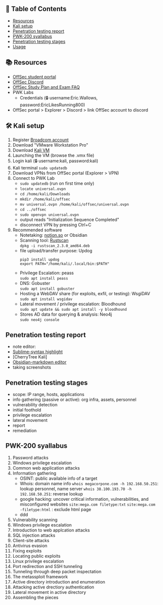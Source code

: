 ## 📑 Table of Contents

- [Resources](#resources)
- [Kali setup](#kali-setup)
- [Penetration testing report](#penetration-testing-report)
- [PWK-200 syallabus](#pwk-200-syallabus)
- [Penetration testing stages](#penetration-testing-stages)
- [Usage](#usage)

## 📚 Resources
- [OffSec student portal](https://help.offsec.com/hc/en-us/articles/9550819362964-Connectivity-Guide) 
- [OffSec Discord](https://discord.gg/offsec)
- [OffSec Study Plan and Exam FAQ](https://help.offsec.com/hc/en-us/sections/6970444968596-Penetration-Testing-with-Kali-Linux-PEN-200)
- PWK Labs  
  - Credentials (🔒 username:Eric.Wallows, password:EricLikesRunning800)
- OffSec portal > Explorer > Discord > link OffSec account to discord

## 🛠️ Kali setup
1. Register [Broadcom account](https://profile.broadcom.com/web/registration)
1. Download "VMware Workstation Pro"
1. Download [Kali VM](https://help.offsec.com/hc/en-us/articles/360049796792-Kali-Linux-Virtual-Machine)
1. Launching the VM (browse the .vmx file)
1. Login kali (🔒 username:kali, password:kali)
1. Kali terminal `sudo updatedb`
1. Download VPNs from OffSec portal (Explorer > VPN)
1. Connect to PWK Lab
   - `sudo updatedb` (run on first time only)
   - `locate universal.ovpn`
   - `cd /home/kali/Downloads`
   - `mkdir /home/kali/offsec`
   - `mv universal.ovpn /home/kali/offsec/universal.ovpn`
   - `cd ../offsec`
   - `sudo openvpn universal.ovpn`
   - output reads "Initialization Sequence Completed"
   - disconnect VPN by pressing Ctrl+C
 1. Recommended software
    - Notetaking: [notion.so](http://notion.so)  or Obsidian
    - Scanning tool: [Rustscan](https://github.com/RustScan/RustScan/releases)  
      `dpkg -i rustscan_2.3.0_amd64.deb`
    - file upload/transfer purpose: Updog    
      ```  
      pip3 install updog  
      export PATH="/home/kali/.local/bin:$PATH"
      ```
    - Privilege Escalation: peass  
      `sudo apt install peass`
    - DNS: Gobuster  
      `sudo apt install gobuster`
    - Hosting a WebDAV share (for exploits, exfil, or testing): WsgiDAV  
      `sudo apt install wsgidav`
    - Lateral movement / privilege escalation: Bloodhound  
      `sudo apt update && sudo apt install -y bloodhound`
    - Stores AD data for querying & analysis: Neo4j  
      `sudo neo4j console`

## Penetration testing report 
- note editor:
 - [Sublime-syntax highlight]()
 - [CherryTree Kali]
 - [Obsidian-markdown editor]()
- taking screenshots

## Penetration testing stages
- scope: IP range, hosts, applications
- info gathering (passive or active): org infra, assets, personnel
- vulnerability detection
- initial foothold
- privilege escalation
- lateral movement
- report
- remediation

## PWK-200 syallabus
1. Password attacks
2. Windows privilege escalation
3. Common web application attacks
4. Information gathering
   - OSINT: public available info of a target
   - Whois: domain name info
     `whois megacorpone.com -h 192.168.50.251`: lookup personnel, name server
     `whois 38.100.193.70 -h 192.168.50.251`: reverse lookup
   - google hacking: uncover critical information, vulnerabilities, and misconfigured websites
     `site:mega.com filetype:txt`
     `site:mega.com -filetype:html` : exclude html page
   - ddd
6. Vulnerability scanning
7. Windows privilege escalation
8. Introduction to web applcation attacks
9. SQL injection attacks
10. Client-site attacks
11. Antivirus evasion
12. Fixing exploits
13. Locating public exploits
14. Linux privilege escalation
15. Port redirection and SSH tunneling
16. Tunneling through deep packet inspectation
17. The metassploit framework
18. Active directory introduction and enumeration
19. Attacking active drectiory authentication
20. Lateral movement in active directory
21. Assembling the pieces


